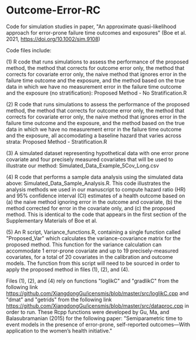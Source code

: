 # Outcome-Error-RC
Code for simulation studies in paper, "An approximate quasi-likelihood approach for error-prone failure time outcomes and exposures" (Boe et al. 2021, https://doi.org/10.1002/sim.9108) 

Code files include:

(1) R code that runs simulations to assess the performance of the proposed method, the method that corrects for outcome error only, the method that corrects for covariate error only, the naive method that ignores error in the failure time outcome and the exposure, and the method based on the true data in which we have no measurement error in the failure time outcome and the exposure (no stratification): Proposed Method - No Stratification.R

(2) R code that runs simulations to assess the performance of the proposed method, the method that corrects for outcome error only, the method that corrects for covariate error only, the naive method that ignores error in the failure time outcome and the exposure, and the method based on the true data in which we have no measurement error in the failure time outcome and the exposure, all accomodating a baseline hazard that varies across strata: Proposed Method - Stratification.R

(3) A simulated dataset representing hypothetical data with one error prone covariate and four precisely measured covariates that will be used to illustrate our method: Simulated_Data_Example_5Cov_Long.csv

(4) R code that performs a sample data analysis using the simulated data above: Simulated_Data_Sample_Analysis.R. This code illustrates the analysis methods we used in our manuscript to compute hazard ratio (HR) and 95% confidence interval (CI) estimates of a health outcome based on (a) the naive method ignoring error in the outcome and covariate, (b) the method corrected for error in the covariate only, and (c) the proposed method. This is identical to the code that appears in the first section of the Supplementary Materials of Boe et al. 

(5) An R script, Variance_functions.R, containing a single function called "Proposed_Var" which calculates the variance-covariance matrix for the proposed method. This function for the variance calculation can accommodate 1 error-prone covariate and up to 19 precisely-measured covariates, for a total of 20 covariates in the calibration and outcome models. The function from this script will need to be sourced in order to apply the proposed method in files (1), (2), and (4).

Files (1), (2), and (4) rely on functions "loglikC" and "gradlikC" from the following link https://github.com/XiangdongGu/icensmis/blob/master/src/loglikC.cpp and "dmat" and "getrids" from the following link https://github.com/XiangdongGu/icensmis/blob/master/src/dataproc.cpp in order to run. These Rcpp functions were developed by Gu, Ma, and Balasubramanian (2015) for the following paper: "Semiparametric time to event models in the presence of error-prone, self-reported outcomes—With application to the women’s health initiative."
